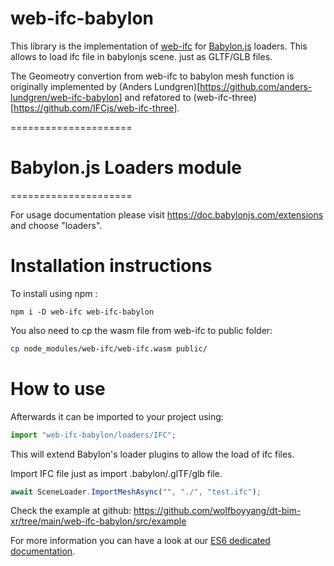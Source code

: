 # web-ifc-babylon

This library is the implementation of [web-ifc](https://github.com/IFCjs/web-ifc) for [Babylon.js](https://www.babylonjs.com/) loaders. This allows to load ifc file in babylonjs scene. just as GLTF/GLB files. 

The Geomeotry convertion from web-ifc to babylon mesh function is originally implemented by (Anders Lundgren)[https://github.com/anders-lundgren/web-ifc-babylon] and refatored to (web-ifc-three)[https://github.com/IFCjs/web-ifc-three].

=====================

# Babylon.js Loaders module
=====================

For usage documentation please visit https://doc.babylonjs.com/extensions and choose "loaders".

# Installation instructions

To install using npm :

```
npm i -D web-ifc web-ifc-babylon
```

You also need to cp the wasm file from web-ifc to public folder:

```sh
cp node_modules/web-ifc/web-ifc.wasm public/
```

# How to use

Afterwards it can be imported to your project using:

```js
import "web-ifc-babylon/loaders/IFC";
```

This will extend Babylon's loader plugins to allow the load of ifc files.

Import IFC file just as import .babylon/.glTF/glb file.

```js
await SceneLoader.ImportMeshAsync("", "./", "test.ifc");
```

Check the example at github: https://github.com/wolfboyyang/dt-bim-xr/tree/main/web-ifc-babylon/src/example

For more information you can have a look at our [ES6 dedicated documentation](https://doc.babylonjs.com/features/es6_support).